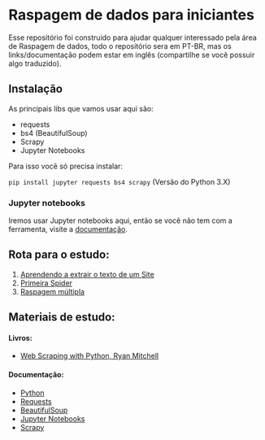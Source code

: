 # Raspagem de dados para iniciantes

Esse repositório foi construido para ajudar qualquer interessado pela área de Raspagem de dados, todo o repositório sera em PT-BR, mas os links/documentação podem estar em inglês (compartilhe se você possuir algo traduzido).

## Instalação

As principais libs que vamos usar aqui são:
* requests
* bs4 (BeautifulSoup)
* Scrapy
* Jupyter Notebooks
 
 Para isso você só precisa instalar:
 
 `pip install jupyter requests bs4 scrapy` (Versão do Python 3.X)
 
 ### Jupyter notebooks

Iremos usar Jupyter notebooks aqui, então se você não tem com a ferramenta, visite a [documentação](https://jupyter-notebook-beginner-guide.readthedocs.io/en/latest/what_is_jupyter.html).

## Rota para o estudo:

1. [Aprendendo a extrair o texto de um Site](https://github.com/DwarfThief/Raspagem-de-dados-para-iniciantes/blob/master/Aprendendo%20a%20extrair%20o%20texto%20de%20um%20Site.ipynb)
2. [Primeira Spider](https://github.com/DwarfThief/Raspagem-de-dados-para-iniciantes/blob/master/Primeira%20Spider.ipynb) 
3. [Raspagem múltipla](https://github.com/DwarfThief/Raspagem%20%multipla.ipynb)

## Materiais de estudo:

#### Livros:
* [Web Scraping with Python, Ryan Mitchell](http://shop.oreilly.com/product/0636920078067.do)

#### Documentação:
* [Python](https://docs.python.org/3/)
* [Requests](http://docs.python-requests.org/en/master/)
* [BeautifulSoup](https://www.crummy.com/software/BeautifulSoup/bs4/doc/)
* [Jupyter Notebooks](http://jupyter.org/documentation)
* [Scrapy](https://doc.scrapy.org/en/latest/intro/tutorial.html)
